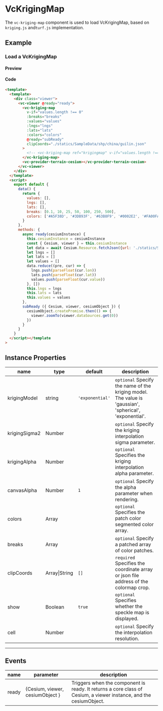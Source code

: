 # VcKrigingMap

The `vc-kriging-map` component is used to load VcKrigingMap, based on `kriging.js` and`turf.js` implementation.

## Example

### Load a VcKrigingMap

#### Preview

<doc-preview>
  <template>
    <div class="viewer">
      <vc-viewer @ready="ready">
        <vc-kriging-map ref="krigingmap" v-if="values.length !== 0" :breaks="breaks" :values="values" :lngs="lngs" :lats="lats" :colors="colors"            @ready="subReady" clip-coords="./statics/SampleData/shp/china/guilin.json">
        </vc-kriging-map>
        <vc-provider-terrain-cesium></vc-provider-terrain-cesium>
      </vc-viewer>
    </div>
  </template>
  <script>
    export default {
      data () {
        return {
          values: [],
          lngs: [],
          lats: [],
          breaks: [0.1, 10, 25, 50, 100, 250, 500],
          colors: ["#A5F38D", "#3DB93F", '#63B8F9', "#0002E2", "#FA00FA", "#7F0140"]
        }
      },
      methods: {
        async ready (cesiumInstance) {
          window.vm = this
          this.cesiumInstance = cesiumInstance
          const {Cesium, viewer} = this.cesiumInstance
          let data = await Cesium.Resource.fetchJson({url: './statics/SampleData/weather/precipitation/guilin.json'})
          let lngs = []
          let lats = []
          let values = []
          data.reduce((pre, cur) => {
            lngs.push(parseFloat(cur.lon))
            lats.push(parseFloat(cur.lat))
            values.push(parseFloat(cur.value))
          }, [])
          this.lngs = lngs
          this.lats = lats
          this.values = values
        },
        subReady ({ Cesium, viewer, cesiumObject }) {
          cesiumObject.createPromise.then(() => {
            viewer.zoomTo(viewer.dataSources.get(0))
          })
        }
      }
    }
  </script>
</doc-preview>

#### Code

```html
<template>
  <template>
    <div class="viewer">
      <vc-viewer @ready="ready">
        <vc-kriging-map
          v-if="values.length !== 0"
          :breaks="breaks"
          :values="values"
          :lngs="lngs"
          :lats="lats"
          :colors="colors"
          @ready="subReady"
          clipCoords="./statics/SampleData/shp/china/guilin.json"
        >
          <!-- <vc-kriging-map ref="krigingmap" v-if="values.length !== 0" :breaks="breaks" :values="values" :lngs="lngs" :lats="lats" :colors="colors"      @ready="subReady" :clip-coords="[109.61826, 24.25883, 111.49207, 26.38528]"> -->
        </vc-kriging-map>
        <vc-provider-terrain-cesium></vc-provider-terrain-cesium>
      </vc-viewer>
    </div>
  </template>
  <script>
    export default {
      data() {
        return {
          values: [],
          lngs: [],
          lats: [],
          breaks: [0.1, 10, 25, 50, 100, 250, 500],
          colors: ['#A5F38D', '#3DB93F', '#63B8F9', '#0002E2', '#FA00FA', '#7F0140']
        }
      },
      methods: {
        async ready(cesiumInstance) {
          this.cesiumInstance = cesiumInstance
          const { Cesium, viewer } = this.cesiumInstance
          let data = await Cesium.Resource.fetchJson({url: './statics/SampleData/weather/precipitation/guilin.json'})
          let lngs = []
          let lats = []
          let values = []
          data.reduce((pre, cur) => {
            lngs.push(parseFloat(cur.lon))
            lats.push(parseFloat(cur.lat))
            values.push(parseFloat(cur.value))
          }, [])
          this.lngs = lngs
          this.lats = lats
          this.values = values
        },
        subReady ({ Cesium, viewer, cesiumObject }) {
          cesiumObject.createPromise.then(() => {
            viewer.zoomTo(viewer.dataSources.get(0))
          })
        }
      }
    }
  </script></template
>
```

## Instance Properties

| name          | type          | default         | description                                                                                            |
| ------------- | ------------- | --------------- | ------------------------------------------------------------------------------------------------------ |
| krigingModel  | string        | `'exponential'` | `optional` Specify the name of the kriging model. The value is 'gaussian', 'spherical', 'exponential'. |
| krigingSigma2 | Number        |                 | `optional` Specify the kriging interpolation sigma parameter.                                          |
| krigingAlpha  | Number        |                 | `optional` Specifies the kriging interpolation alpha parameter.                                        |
| canvasAlpha   | Number        | `1`             | `optional` Specify the alpha parameter when rendering.                                                 |
| colors        | Array         |                 | `optional` Specifies the patch color segmented color array.                                            |
| breaks        | Array         |                 | `optional` Specify a patched array of color patches.                                                   |
| clipCoords    | Array\|String | `[]`            | `required` Specifies the coordinate array or json file address of the colormap crop.                   |
| show          | Boolean       | `true`          | `optional` Specifies whether the speckle map is displayed.                                             |
| cell          | Number        |                 | `optional` Specify the interpolation resolution.                                                       |

---

## Events

| name  | parameter                       | description                                                                                                       |
| ----- | ------------------------------- | ----------------------------------------------------------------------------------------------------------------- |
| ready | {Cesium, viewer, cesiumObject } | Triggers when the component is ready. It returns a core class of Cesium, a viewer instance, and the cesiumObject. |
